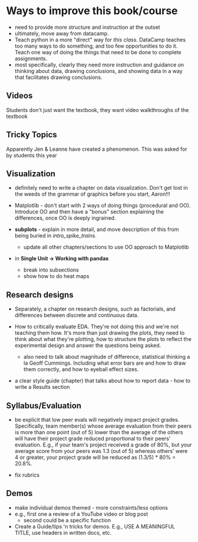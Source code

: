# Ways to improve this book/course

- need to provide more structure and instruction at the outset
- ultimately, move away from datacamp.
- Teach python in a more "direct" way for *this class*. DataCamp teaches too many ways to do something, and too few opportunities to do it. Teach one way of doing the things that need to be done to complete assignments.
- most specifically, clearly they need more instruction and guidance on thinking about data, drawing conclusions, and showing data in a way that facilitates drawing conclusions.

## Videos
Students don't just want the textbook, they want video walkthroughs of the textbook

## Tricky Topics
Apparently Jen & Leanne have created a phenomenon. This was asked for by students this year

## Visualization
- definitely need to write a chapter on data visualization. Don't get lost in the weeds of the grammar of graphics before you start, Aaron!!!
- Matplotlib - don't start with 2 ways of doing things (procedural and OO). Introduce OO and then have a "bonus" section explaining the differences, once OO is deeply ingrained.
- **subplots** - explain in more detail, and move description of this from being buried in *intro_spike_trains*.
    - update all other chapters/sections to use OO approach to Matplotlib

- in **Single Unit -> Working with pandas**
    - break into subsections
    - show how to do heat maps

## Research designs
- Separately, a chapter on research designs, such as factorials, and differences between discrete and continuous data.


- How to critically evaluate EDA. They're not doing this and we're not teaching them how. It's more than just drawing the plots, they need to think about what they're plotting, how to structure the plots to reflect the experimental design and answer the questions being asked.
    - also need to talk about magnitude of difference, statistical thinking a la Geoff Cummings. Including what error bars are and how to draw them correctly, and how to eyeball effect sizes.
- a clear style guide (chapter) that talks about how to report data - how to write a Results section

## Syllabus/Evaluation
- be explicit that low peer evals will negatively impact project grades. Specifically, team member(s) whose average evaluation from their peers is more than one point (out of 5) lower than the average of the others will have their project grade reduced proportional to their peers' evaluation. E.g., if your team's project received a grade of 80%, but your average score from your peers was 1.3 (out of 5) whereas others' were 4 or greater, your project grade will be reduced as (1.3/5) * 80% = 20.8%.

- fix rubrics

## Demos
- make individual demos themed - more constraints/less options
- e.g., first one a review of a YouTube video or blog post
    - second could be a specific function
- Create a Guide/tips 'n tricks for demos. E.g., USE A MEANINGFUL TITLE, use headers in written docs, etc.
